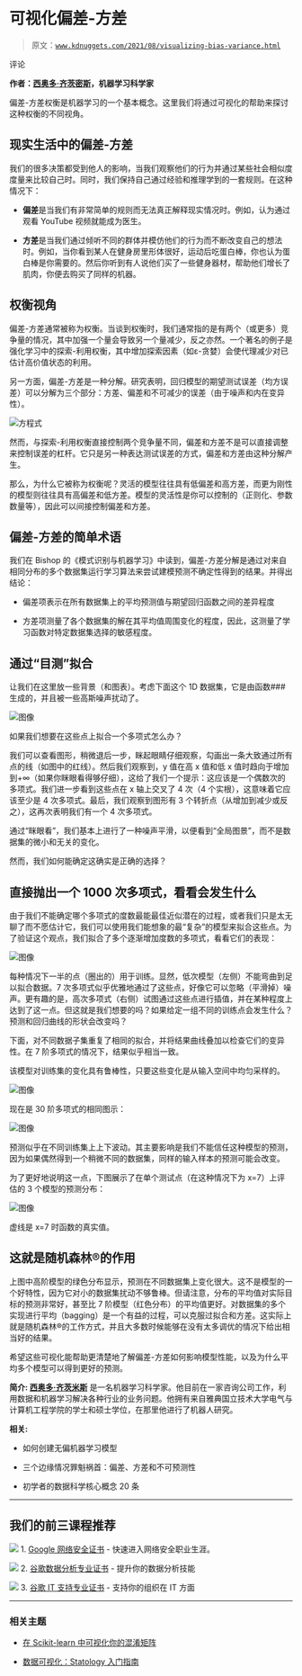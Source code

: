 # 可视化偏差-方差

> 原文：[`www.kdnuggets.com/2021/08/visualizing-bias-variance.html`](https://www.kdnuggets.com/2021/08/visualizing-bias-variance.html)

评论

**作者：[西奥多·齐茨密斯](https://www.linkedin.com/in/tsitsimis/)，机器学习科学家**

偏差-方差权衡是机器学习的一个基本概念。这里我们将通过可视化的帮助来探讨这种权衡的不同视角。

## 现实生活中的偏差-方差

我们的很多决策都受到他人的影响，当我们观察他们的行为并通过某些社会相似度度量来比较自己时。同时，我们保持自己通过经验和推理学到的一套规则。在这种情况下：

+   **偏差**是当我们有非常简单的规则而无法真正解释现实情况时。例如，认为通过观看 YouTube 视频就能成为医生。

+   **方差**是当我们通过倾听不同的群体并模仿他们的行为而不断改变自己的想法时。例如，当你看到某人在健身房里形体很好，运动后吃蛋白棒，你也认为蛋白棒是你需要的。然后你听到有人说他们买了一些健身器材，帮助他们增长了肌肉，你便去购买了同样的机器。

## 权衡视角

偏差-方差通常被称为权衡。当谈到权衡时，我们通常指的是有两个（或更多）竞争量的情况，其中加强一个量会导致另一个量减少，反之亦然。一个著名的例子是强化学习中的探索-利用权衡，其中增加探索因素（如ε-贪婪）会使代理减少对已估计高价值状态的利用。

另一方面，偏差-方差是一种分解。研究表明，回归模型的期望测试误差（均方误差）可以分解为三个部分：方差、偏差和不可减少的误差（由于噪声和内在变异性）。

![方程式](img/4572eeedd5e20d6d489a5164c410e3f4.png)

然而，与探索-利用权衡直接控制两个竞争量不同，偏差和方差不是可以直接调整来控制误差的杠杆。它只是另一种表达测试误差的方式，偏差和方差由这种分解产生。

那么，为什么它被称为权衡呢？灵活的模型往往具有低偏差和高方差，而更为刚性的模型则往往具有高偏差和低方差。模型的灵活性是你可以控制的（正则化、参数数量等），因此可以间接控制偏差和方差。

## 偏差-方差的简单术语

我们在 Bishop 的《模式识别与机器学习》中读到，偏差-方差分解是通过对来自相同分布的多个数据集运行学习算法来尝试建模预测不确定性得到的结果。并得出结论：

+   偏差项表示在所有数据集上的平均预测值与期望回归函数之间的差异程度

+   方差项测量了各个数据集的解在其平均值周围变化的程度，因此，这测量了学习函数对特定数据集选择的敏感程度。

## 通过“目测”拟合

让我们在这里放一些背景（和图表）。考虑下面这个 1D 数据集，它是由函数###生成的，并且被一些高斯噪声扰动了。

![图像](img/801b588ed6d173a872b4ca7c41b18b50.png)

如果我们想要在这些点上拟合一个多项式怎么办？

我们可以查看图形，稍微退后一步，眯起眼睛仔细观察，勾画出一条大致通过所有点的线（如图中的红线）。然后我们观察到，y 值在高 x 值和低 x 值时趋向于增加到+∞（如果你眯眼看得够仔细），这给了我们一个提示：这应该是一个偶数次的多项式。我们进一步看到这些点在 x 轴上交叉了 4 次（4 个实根），这意味着它应该至少是 4 次多项式。最后，我们观察到图形有 3 个转折点（从增加到减少或反之），这再次表明我们有一个 4 次多项式。

通过“眯眼看”，我们基本上进行了一种噪声平滑，以便看到“全局图景”，而不是数据集的微小和无关的变化。

然而，我们如何能确定这确实是正确的选择？

## 直接抛出一个 1000 次多项式，看看会发生什么

由于我们不能确定哪个多项式的度数最能最佳近似潜在的过程，或者我们只是太无聊了而不愿估计它，我们可以使用我们能想象的最“复杂”的模型来拟合这些点。为了验证这个观点，我们拟合了多个逐渐增加度数的多项式，看看它们的表现：

![图像](img/1fef77965c6c9fa49553fcdd2457e7b5.png)

每种情况下一半的点（圈出的）用于训练。显然，低次模型（左侧）不能弯曲到足以拟合数据。7 次多项式似乎优雅地通过了这些点，好像它可以忽略（平滑掉）噪声。更有趣的是，高次多项式（右侧）试图通过这些点进行插值，并在某种程度上达到了这一点。但这就是我们想要的吗？如果给定一组不同的训练点会发生什么？预测和回归曲线的形状会改变吗？

下面，对不同数据子集重复了相同的拟合，并将结果曲线叠加以检查它们的变异性。在 7 阶多项式的情况下，结果似乎相当一致。

该模型对训练集的变化具有鲁棒性，只要这些变化是从输入空间中均匀采样的。

![图像](img/1bbb9053b2da098d787263cc3ffd44d1.png)

现在是 30 阶多项式的相同图示：

![图像](img/c68d1ef9bdefe37c310f7a7a860e014f.png)

预测似乎在不同训练集上上下波动。其主要影响是我们不能信任这种模型的预测，因为如果偶然得到一个稍微不同的数据集，同样的输入样本的预测可能会改变。

为了更好地说明这一点，下图展示了在单个测试点（在这种情况下为 x=7）上评估的 3 个模型的预测分布：

![图像](img/b5967bf2c5555732100acefb12a0b07b.png)

虚线是 x=7 时函数的真实值。

## 这就是随机森林®的作用

上图中高阶模型的绿色分布显示，预测在不同数据集上变化很大。这不是模型的一个好特性，因为它对小的数据集扰动不够鲁棒。但请注意，分布的平均值对实际目标的预测非常好，甚至比 7 阶模型（红色分布）的平均值更好。对数据集的多个实现进行平均（bagging）是一个有益的过程，可以克服过拟合和方差。这实际上就是随机森林®的工作方式，并且大多数时候能够在没有太多调优的情况下给出相当好的结果。

希望这些可视化能帮助更清楚地了解偏差-方差如何影响模型性能，以及为什么平均多个模型可以得到更好的预测。

**简介: [西奥多·齐茨米斯](https://www.linkedin.com/in/tsitsimis/)** 是一名机器学习科学家。他目前在一家咨询公司工作，利用数据和机器学习解决各种行业的业务问题。他拥有来自雅典国立技术大学电气与计算机工程学院的学士和硕士学位，在那里他进行了机器人研究。

**相关:**

+   如何创建无偏机器学习模型

+   三个边缘情况罪魁祸首：偏差、方差和不可预测性

+   初学者的数据科学核心概念 20 条

* * *

## 我们的前三课程推荐

![](img/0244c01ba9267c002ef39d4907e0b8fb.png) 1\. [Google 网络安全证书](https://www.kdnuggets.com/google-cybersecurity) - 快速进入网络安全职业生涯。

![](img/e225c49c3c91745821c8c0368bf04711.png) 2\. [谷歌数据分析专业证书](https://www.kdnuggets.com/google-data-analytics) - 提升你的数据分析技能

![](img/0244c01ba9267c002ef39d4907e0b8fb.png) 3\. [谷歌 IT 支持专业证书](https://www.kdnuggets.com/google-itsupport) - 支持你的组织在 IT 方面

* * *

### 相关主题

+   [在 Scikit-learn 中可视化你的混淆矩阵](https://www.kdnuggets.com/2022/09/visualizing-confusion-matrix-scikitlearn.html)

+   [数据可视化：Statology 入门指南](https://www.kdnuggets.com/visualizing-data-statology-primer)
